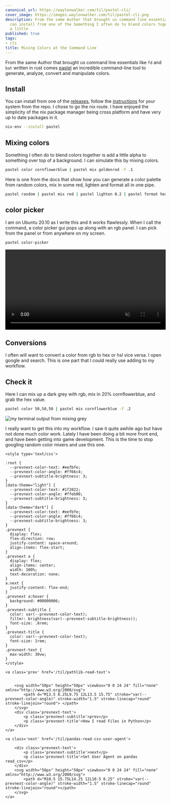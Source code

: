 ```yaml
---
canonical_url: https://waylonwalker.com/til/pastel-cli/
cover_image: https://images.waylonwalker.com/til/pastel-cli.png
description: From the same Author that brought us command line essentials like  You
  can install from one of the Something I often do to blend colors together is add
  a little
published: true
tags:
- cli
title: Mixing Colors at the Command Line
---
```


From the same Author that brought us command line essentials like `fd` and
`bat` written in rust comes [pastel](https://github.com/sharkdp/pastel) an
incredible command-line tool to generate, analyze, convert and manipulate colors.

## Install

You can install from one of the [releases](https://github.com/sharkdp/pastel/releases), follow the [instructions](https://github.com/sharkdp/pastel#installation) for your system from the repo.  I chose to go the nix route.  I have enjoyed the simplicity of the nix package manager being cross platform and have very up  to date packages in it.

```bash
nix-env --install pastel
```

## Mixing colors

Something I often do to blend colors together is add a little alpha to something over top of a background.  I can simulate this by mixing colors.

```bash
pastel color cornflowerblue | pastel mix goldenrod -f .1
```

Here is one from the docs that show how you can generate a color palette from random colors, mix in some red, lighten and format all in one pipe.

```bash
pastel random | pastel mix red | pastel lighten 0.2 | pastel format hex
```

## color picker

I am on Ubuntu 20.10 as I write this and it works flawlessly.  When I call the command, a color picker gui pops up along with an rgb panel.  I can pick from the panel or from anywhere on my screen.

```bash
pastel color-picker
```

<video autoplay="" controls="" loop="true" muted="" playsinline="" width="100%">
    <source src="https://images.waylonwalker.com/pastel-pick.mp4" type="video/mp4">
    Sorry, your browser doesn't support embedded videos.
</video>

## Conversions

I often will want to convert a color from rgb to hex or hsl vice versa.  I open google and search.  This is one part that I could really use adding to my workflow.

## Check it

Here I can mix up a dark grey with rgb, mix in 20% cornflowerblue, and grab the hex value.

```bash
pastel color 50,50,50 | pastel mix cornflowerblue -f .2
```

![my terminal output from mixing grey](https://images.waylonwalker.com/pastel-mix-grey.png)

I really want to get this into my workflow.  I saw it quite awhile ago but have not done much color work.  Lately I have been doing a bit more front end, and have been getting into game development.  This is the time to stop googling random color mixers and use this one.
<div class='prevnext'>

    <style type='text/css'>

    :root {
      --prevnext-color-text: #eefbfe;
      --prevnext-color-angle: #ff66c4;
      --prevnext-subtitle-brightness: 3;
    }
    [data-theme="light"] {
      --prevnext-color-text: #1f2022;
      --prevnext-color-angle: #ffeb00;
      --prevnext-subtitle-brightness: 3;
    }
    [data-theme="dark"] {
      --prevnext-color-text: #eefbfe;
      --prevnext-color-angle: #ff66c4;
      --prevnext-subtitle-brightness: 3;
    }
    .prevnext {
      display: flex;
      flex-direction: row;
      justify-content: space-around;
      align-items: flex-start;
    }
    .prevnext a {
      display: flex;
      align-items: center;
      width: 100%;
      text-decoration: none;
    }
    a.next {
      justify-content: flex-end;
    }
    .prevnext a:hover {
      background: #00000006;
    }
    .prevnext-subtitle {
      color: var(--prevnext-color-text);
      filter: brightness(var(--prevnext-subtitle-brightness));
      font-size: .8rem;
    }
    .prevnext-title {
      color: var(--prevnext-color-text);
      font-size: 1rem;
    }
    .prevnext-text {
      max-width: 30vw;
    }
    </style>
    
    <a class='prev' href='/til/pathlib-read-text'>
    

        <svg width="50px" height="50px" viewbox="0 0 24 24" fill="none" xmlns="http://www.w3.org/2000/svg">
            <path d="M13.5 8.25L9.75 12L13.5 15.75" stroke="var(--prevnext-color-angle)" stroke-width="1.5" stroke-linecap="round" stroke-linejoin="round"> </path>
        </svg>
        <div class='prevnext-text'>
            <p class='prevnext-subtitle'>prev</p>
            <p class='prevnext-title'>How I read Files in Python</p>
        </div>
    </a>
    
    <a class='next' href='/til/pandas-read-csv-user-agent'>
    
        <div class='prevnext-text'>
            <p class='prevnext-subtitle'>next</p>
            <p class='prevnext-title'>Set User Agent on pandas read_csv</p>
        </div>
        <svg width="50px" height="50px" viewbox="0 0 24 24" fill="none" xmlns="http://www.w3.org/2000/svg">
            <path d="M10.5 15.75L14.25 12L10.5 8.25" stroke="var(--prevnext-color-angle)" stroke-width="1.5" stroke-linecap="round" stroke-linejoin="round"></path>
        </svg>
    </a>
  </div>